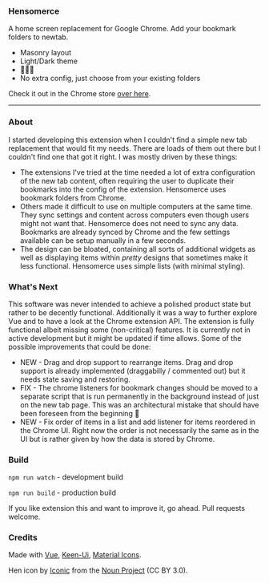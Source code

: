 ### Hensomerce

A home screen replacement for Google Chrome. Add your bookmark folders to newtab.

* Masonry layout
* Light/Dark theme
* 🐔🐔🐔
* No extra config, just choose from your existing folders

Check it out in the Chrome store [over here](https://chrome.google.com/webstore/detail/hensomerce/dbpikcbcjmflnbajhdogklogpjineaek).

---

### About
I started developing this extension when I couldn't find a simple new tab replacement that would fit my needs. There are loads of them out there but I couldn't find one that got it right. I was mostly driven by these things:

* The extensions I've tried at the time needed a lot of extra configuration of the new tab content, often requiring the user to duplicate their bookmarks into the config of the extension. Hensomerce uses bookmark folders from Chrome.
* Others made it difficult to use on multiple computers at the same time. They sync settings and content across computers even though users might not want that. Hensomerce does not need to sync any data. Bookmarks are already synced by Chrome and the few settings available can be setup manually in a few seconds.
* The design can be bloated, containing all sorts of additional widgets as well as displaying items within _pretty_ designs that sometimes make it less functional. Hensomerce uses simple lists (with minimal styling).


### What's Next
This software was never intended to achieve a polished product state but rather to be decently functional. Additionally it was a way to further explore Vue and to have a look at the Chrome extension API. The extension is fully functional albeit missing some (non-critical) features. It is currently not in active development but it might be updated if time allows. Some of the possible improvements that could be done:

* NEW - Drag and drop support to rearrange items. Drag and drop support is already implemented (draggabilly / commented out) but it needs state saving and restoring.
* FIX - The chrome listeners for bookmark changes should be moved to a separate script that is run permanently in the background instead of just on the new tab page. This was an architectural mistake that should have been foreseen from the beginning 🙈
* NEW - Fix order of items in a list and add listener for items reordered in the Chrome UI. Right now the order is not necessarily the same as in the UI but is rather given by how the data is stored by Chrome.

### Build
`npm run watch` - development build

`npm run build` - production build

If you like extension this and want to improve it, go ahead. Pull requests welcome.

### Credits

Made with [Vue](https://github.com/vuejs/vue), [Keen-Ui](https://github.com/JosephusPaye/Keen-UI), [Material Icons](https://material.io/icons/).

Hen icon by [Iconic](https://thenounproject.com/iconproducer/) from the [Noun Project](https://thenounproject.com/) (CC BY 3.0).
